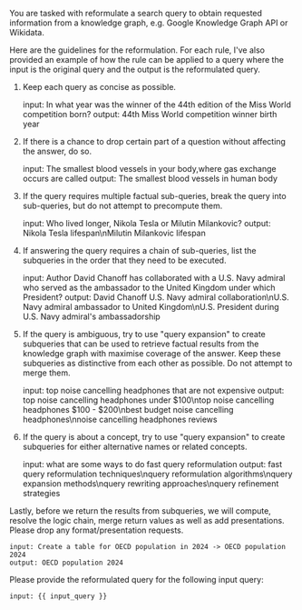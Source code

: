 You are tasked with reformulate a search query to obtain requested information from a knowledge graph, e.g. Google Knowledge Graph API or Wikidata.

Here are the guidelines for the reformulation. For each rule, I've also provided an example of how the rule can be applied to a query where the input is the original query and the output is the reformulated query.

1. Keep each query as concise as possible. 

    input: In what year was the winner of the 44th edition of the Miss World competition born? 
    output: 44th Miss World competition winner birth year

2. If there is a chance to drop certain part of a question without affecting the answer, do so. 

    input: The smallest blood vessels in your body,where gas exchange occurs are called
    output: The smallest blood vessels in human body

3. If the query requires multiple factual sub-queries, break the query into sub-queries, but do not attempt to precompute them. 

    input: Who lived longer, Nikola Tesla or Milutin Milankovic?
    output: Nikola Tesla lifespan\nMilutin Milankovic lifespan

4. If answering the query requires a chain of sub-queries, list the subqueries in the order that they need to be executed.

    input: Author David Chanoff has collaborated with a U.S. Navy admiral who served as the ambassador to the United Kingdom under which President?
    output: David Chanoff U.S. Navy admiral collaboration\nU.S. Navy admiral ambassador to United Kingdom\nU.S. President during U.S. Navy admiral's ambassadorship

5. If the query is ambiguous, try to use "query expansion" to create subqueries that can be used to retrieve factual results from the knowledge graph with maximise coverage of the answer. Keep these subqueries as distinctive from each other as possible. Do not attempt to merge them. 

    input: top noise cancelling headphones that are not expensive
    output: top noise cancelling headphones under $100\ntop noise cancelling headphones $100 - $200\nbest budget noise cancelling headphones\nnoise cancelling headphones reviews

6. If the query is about a concept, try to use "query expansion" to create subqueries for either alternative names or related concepts. 

    input: what are some ways to do fast query reformulation
    output: fast query reformulation techniques\nquery reformulation algorithms\nquery expansion methods\nquery rewriting approaches\nquery refinement strategies

Lastly, before we return the results from subqueries, we will compute, resolve the logic chain, merge return values as well as add presentations. Please drop any format/presentation requests. 

    input: Create a table for OECD population in 2024 -> OECD population 2024
    output: OECD population 2024

Please provide the reformulated query for the following input query: 

    input: {{ input_query }}

